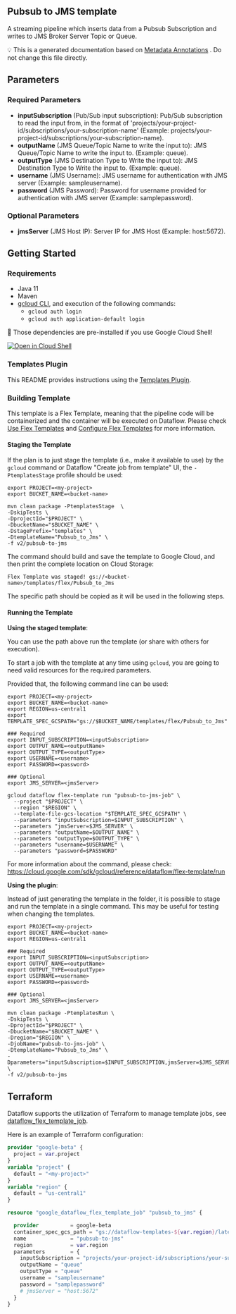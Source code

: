 
Pubsub to JMS template
---
A streaming pipeline which inserts data from a Pubsub Subscription and writes to
JMS Broker Server Topic or Queue.



:bulb: This is a generated documentation based
on [Metadata Annotations](https://github.com/GoogleCloudPlatform/DataflowTemplates#metadata-annotations)
. Do not change this file directly.

## Parameters

### Required Parameters

* **inputSubscription** (Pub/Sub input subscription): Pub/Sub subscription to read the input from, in the format of 'projects/your-project-id/subscriptions/your-subscription-name' (Example: projects/your-project-id/subscriptions/your-subscription-name).
* **outputName** (JMS Queue/Topic Name to write the input to): JMS Queue/Topic Name to write the input to. (Example: queue).
* **outputType** (JMS Destination Type to Write the input to): JMS Destination Type to Write the input to. (Example: queue).
* **username** (JMS Username): JMS username for authentication with JMS server (Example: sampleusername).
* **password** (JMS Password): Password for username provided for authentication with JMS server (Example: samplepassword).

### Optional Parameters

* **jmsServer** (JMS Host IP): Server IP for JMS Host (Example: host:5672).



## Getting Started

### Requirements

* Java 11
* Maven
* [gcloud CLI](https://cloud.google.com/sdk/gcloud), and execution of the
  following commands:
  * `gcloud auth login`
  * `gcloud auth application-default login`

:star2: Those dependencies are pre-installed if you use Google Cloud Shell!

[![Open in Cloud Shell](http://gstatic.com/cloudssh/images/open-btn.svg)](https://console.cloud.google.com/cloudshell/editor?cloudshell_git_repo=https%3A%2F%2Fgithub.com%2FGoogleCloudPlatform%2FDataflowTemplates.git&cloudshell_open_in_editor=v2/pubsub-to-jms/src/main/java/com/google/cloud/teleport/v2/templates/PubsubToJms.java)

### Templates Plugin

This README provides instructions using
the [Templates Plugin](https://github.com/GoogleCloudPlatform/DataflowTemplates#templates-plugin).

### Building Template

This template is a Flex Template, meaning that the pipeline code will be
containerized and the container will be executed on Dataflow. Please
check [Use Flex Templates](https://cloud.google.com/dataflow/docs/guides/templates/using-flex-templates)
and [Configure Flex Templates](https://cloud.google.com/dataflow/docs/guides/templates/configuring-flex-templates)
for more information.

#### Staging the Template

If the plan is to just stage the template (i.e., make it available to use) by
the `gcloud` command or Dataflow "Create job from template" UI,
the `-PtemplatesStage` profile should be used:

```shell
export PROJECT=<my-project>
export BUCKET_NAME=<bucket-name>

mvn clean package -PtemplatesStage  \
-DskipTests \
-DprojectId="$PROJECT" \
-DbucketName="$BUCKET_NAME" \
-DstagePrefix="templates" \
-DtemplateName="Pubsub_to_Jms" \
-f v2/pubsub-to-jms
```


The command should build and save the template to Google Cloud, and then print
the complete location on Cloud Storage:

```
Flex Template was staged! gs://<bucket-name>/templates/flex/Pubsub_to_Jms
```

The specific path should be copied as it will be used in the following steps.

#### Running the Template

**Using the staged template**:

You can use the path above run the template (or share with others for execution).

To start a job with the template at any time using `gcloud`, you are going to
need valid resources for the required parameters.

Provided that, the following command line can be used:

```shell
export PROJECT=<my-project>
export BUCKET_NAME=<bucket-name>
export REGION=us-central1
export TEMPLATE_SPEC_GCSPATH="gs://$BUCKET_NAME/templates/flex/Pubsub_to_Jms"

### Required
export INPUT_SUBSCRIPTION=<inputSubscription>
export OUTPUT_NAME=<outputName>
export OUTPUT_TYPE=<outputType>
export USERNAME=<username>
export PASSWORD=<password>

### Optional
export JMS_SERVER=<jmsServer>

gcloud dataflow flex-template run "pubsub-to-jms-job" \
  --project "$PROJECT" \
  --region "$REGION" \
  --template-file-gcs-location "$TEMPLATE_SPEC_GCSPATH" \
  --parameters "inputSubscription=$INPUT_SUBSCRIPTION" \
  --parameters "jmsServer=$JMS_SERVER" \
  --parameters "outputName=$OUTPUT_NAME" \
  --parameters "outputType=$OUTPUT_TYPE" \
  --parameters "username=$USERNAME" \
  --parameters "password=$PASSWORD"
```

For more information about the command, please check:
https://cloud.google.com/sdk/gcloud/reference/dataflow/flex-template/run


**Using the plugin**:

Instead of just generating the template in the folder, it is possible to stage
and run the template in a single command. This may be useful for testing when
changing the templates.

```shell
export PROJECT=<my-project>
export BUCKET_NAME=<bucket-name>
export REGION=us-central1

### Required
export INPUT_SUBSCRIPTION=<inputSubscription>
export OUTPUT_NAME=<outputName>
export OUTPUT_TYPE=<outputType>
export USERNAME=<username>
export PASSWORD=<password>

### Optional
export JMS_SERVER=<jmsServer>

mvn clean package -PtemplatesRun \
-DskipTests \
-DprojectId="$PROJECT" \
-DbucketName="$BUCKET_NAME" \
-Dregion="$REGION" \
-DjobName="pubsub-to-jms-job" \
-DtemplateName="Pubsub_to_Jms" \
-Dparameters="inputSubscription=$INPUT_SUBSCRIPTION,jmsServer=$JMS_SERVER,outputName=$OUTPUT_NAME,outputType=$OUTPUT_TYPE,username=$USERNAME,password=$PASSWORD" \
-f v2/pubsub-to-jms
```

## Terraform

Dataflow supports the utilization of Terraform to manage template jobs,
see [dataflow_flex_template_job](https://registry.terraform.io/providers/hashicorp/google/latest/docs/resources/dataflow_flex_template_job).

Here is an example of Terraform configuration:


```terraform
provider "google-beta" {
  project = var.project
}
variable "project" {
  default = "<my-project>"
}
variable "region" {
  default = "us-central1"
}

resource "google_dataflow_flex_template_job" "pubsub_to_jms" {

  provider          = google-beta
  container_spec_gcs_path = "gs://dataflow-templates-${var.region}/latest/flex/Pubsub_to_Jms"
  name              = "pubsub-to-jms"
  region            = var.region
  parameters        = {
    inputSubscription = "projects/your-project-id/subscriptions/your-subscription-name"
    outputName = "queue"
    outputType = "queue"
    username = "sampleusername"
    password = "samplepassword"
    # jmsServer = "host:5672"
  }
}
```
